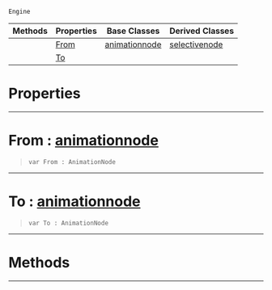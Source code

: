  `Engine`

|Methods|Properties|Base Classes|Derived Classes|
|---|---|---|---|
| |[ From](https://plasmaengine.github.io/PlasmaDocs/Plasma1/C++/code_reference/class_reference/dualblendselectivenode.md#from-plasma-engine-documen)|[animationnode](https://plasmaengine.github.io/PlasmaDocs/Plasma1/C++/code_reference/class_reference/animationnode.md)|[selectivenode](https://plasmaengine.github.io/PlasmaDocs/Plasma1/C++/code_reference/class_reference/selectivenode.md)|
| |[ To](https://plasmaengine.github.io/PlasmaDocs/Plasma1/C++/code_reference/class_reference/dualblendselectivenode.md#to-plasma-engine-documenta)| | |


 #  Properties


---  
 #  From : [animationnode](https://plasmaengine.github.io/PlasmaDocs/Plasma1/C++/code_reference/class_reference/animationnode.md)

> 
> ``` lang=cpp, name=Lightning
> var From : AnimationNode


---  
 #  To : [animationnode](https://plasmaengine.github.io/PlasmaDocs/Plasma1/C++/code_reference/class_reference/animationnode.md)

> 
> ``` lang=cpp, name=Lightning
> var To : AnimationNode


---  
 #  Methods


---  
 

 